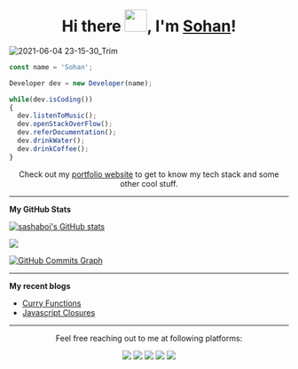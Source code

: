 <!-- <p align="center"><img src="https://media.giphy.com/media/M9gbBd9nbDrOTu1Mqx/giphy.gif" width="100"/></p> -->

<h1 align="center">Hi there <img src="https://media.giphy.com/media/hvRJCLFzcasrR4ia7z/giphy.gif" width="40">, I'm <a href="https://snickerdev.netlify.app/">Sohan</a>!</h1>

![2021-06-04 23-15-30_Trim](https://user-images.githubusercontent.com/64985447/120843980-62495b00-c58c-11eb-81af-0255b7391495.gif)


```js
const name = 'Sohan';

Developer dev = new Developer(name);

while(dev.isCoding())
{
  dev.listenToMusic();
  dev.openStackOverFlow();
  dev.referDocumentation();
  dev.drinkWater();
  dev.drinkCoffee();
}
```

<p align="center">Check out my <a href="https://snickerdev.netlify.app/">portfolio website</a> to get to know my tech stack and some other cool stuff.</p>

---
<b>My GitHub Stats</b>

<a href="http://www.github.com/sohan9819"><img src="https://github-readme-stats.vercel.app/api?username=sohan9819&show_icons=true&hide=&count_private=true&title_color=0891b2&text_color=ffffff&icon_color=0891b2&bg_color=1c1917&hide_border=true&show_icons=true" alt="sashaboi's GitHub stats" /></a>

<a href="http://www.github.com/sohan9819"><img src="https://github-readme-streak-stats.herokuapp.com/?user=sohan9819&stroke=ffffff&background=1c1917&ring=0891b2&fire=0891b2&currStreakNum=ffffff&currStreakLabel=0891b2&sideNums=ffffff&sideLabels=ffffff&dates=ffffff&hide_border=true" /></a>

<a href="http://www.github.com/sohan9819"><img src="https://activity-graph.herokuapp.com/graph?username=sohan9819&bg_color=1c1917&color=ffffff&line=0891b2&point=ffffff&area_color=1c1917&area=true&hide_border=true&custom_title=GitHub%20Commits%20Graph" alt="GitHub Commits Graph" /></a>

<!--
<a href="https://github.com/sohan9819" align="left"><img src="https://github-readme-stats.vercel.app/api/top-langs/?username=sohan9819&langs_count=10&title_color=0891b2&text_color=ffffff&icon_color=0891b2&bg_color=1c1917&hide_border=true&locale=en&custom_title=Top%20%Languages" alt="Top Languages" /></a>
-->

---
<b>My recent blogs </b>
- [Curry Functions](https://snciker.hashnode.dev/curry-functions)
- [Javascript Closures](https://hashnode.com/post/javascript-closures-cl32plc2k01fljjnvej3pbcy6)


<!--
**sohan9819/sohan9819** is a ✨ _special_ ✨ repository because its `README.md` (this file) appears on your GitHub profile.

Here are some ideas to get you started:

- 🔭 I’m currently working on ...
- 🌱 I’m currently learning ...
- 👯 I’m looking to collaborate on ...
- 🤔 I’m looking for help with ...
- 💬 Ask me about ...
- 📫 How to reach me: ...
- 😄 Pronouns: ...
- ⚡ Fun fact: ...
-->

---
<p align="center">Feel free reaching out to me at following platforms:</p>

<p align="center">
  <a href="https://www.linkedin.com/in/tomschmelzer/"><img src="https://img.shields.io/badge/LinkedIn-0077B5?style=for-the-badge&logo=linkedin&logoColor=white"></a> 
  <a href="https://www.instagram.com/__snicker__2001"><img src="https://img.shields.io/badge/Instagram-E4405F?style=for-the-badge&logo=instagram&logoColor=white"></a> 
  <a href="https://twitter.com/SnickerDev"><img src="https://img.shields.io/badge/Twitter-1DA1F2?style=for-the-badge&logo=twitter&logoColor=white"></a>
  <a href="mailto:sohanshetty2001@gmail.com"><img src="https://img.shields.io/badge/mail-EA4335?style=for-the-badge&logo=gmail&logoColor=white"></a>
  <a href="https://github.com/sohan9819"><img src="https://img.shields.io/badge/Github-010409?style=for-the-badge&logo=github&logoColor=white"></a>
</p>
